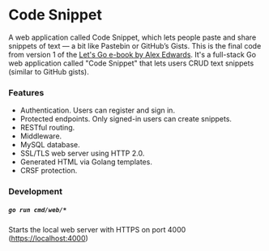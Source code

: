 # Code Snippet
A web application called Code Snippet, which lets people paste and share snippets of text — a bit like Pastebin or
GitHub’s Gists. This is the final code from version 1 of the [Let's Go e-book by Alex Edwards](https://lets-go.alexedwards.net/). It's a full-stack Go web application called "Code Snippet" that lets users CRUD text snippets (similar to GitHub gists).

### Features

- Authentication. Users can register and sign in.
- Protected endpoints. Only signed-in users can create snippets.
- RESTful routing.
- Middleware.
- MySQL database.
- SSL/TLS web server using HTTP 2.0.
- Generated HTML via Golang templates.
- CRSF protection.

### Development

##### `go run cmd/web/*`

Starts the local web server with HTTPS on port 4000 ([https://localhost:4000](https://localhost:4000))

